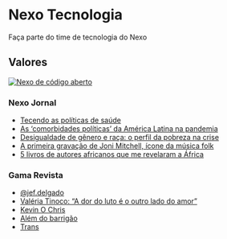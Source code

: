 # Nexo Tecnologia

Faça parte do time de tecnologia do Nexo


## Valores

[![Nexo de código aberto](https://i.ytimg.com/vi/rdpReYuxI5M/maxresdefault.jpg)](https://www.youtube.com/watch?v=rdpReYuxI5M&t=2s)

### Nexo Jornal

<!-- NEXO_LIST:START -->
- [Tecendo as políticas de saúde](https://www.nexojornal.com.br/externo/2021/04/25/Tecendo-as-pol%C3%ADticas-de-sa%C3%BAde)
- [As ‘comorbidades políticas’ da América Latina na pandemia](https://www.nexojornal.com.br/entrevista/2021/04/25/As-%E2%80%98comorbidades-pol%C3%ADticas%E2%80%99-da-Am%C3%A9rica-Latina-na-pandemia)
- [Desigualdade de gênero e raça: o perfil da pobreza na crise](https://www.nexojornal.com.br/expresso/2021/04/25/Desigualdade-de-g%C3%AAnero-e-ra%C3%A7a-o-perfil-da-pobreza-na-crise)
- [A primeira gravação de Joni Mitchell, ícone da música folk](https://www.nexojornal.com.br/expresso/2021/04/24/A-primeira-grava%C3%A7%C3%A3o-de-Joni-Mitchell-%C3%ADcone-da-m%C3%BAsica-folk)
- [5 livros de autores africanos que me revelaram a África](https://www.nexojornal.com.br/estante/favoritos/2021/5-livros-de-autores-africanos-que-me-revelaram-a-%C3%81frica)
<!-- NEXO_LIST:END -->

### Gama Revista

<!-- GAMA_LIST:START -->
- [@jef.delgado](http://gamarevista.uol.com.br/pessoas/quem-estamos-seguindo/jef-delgado/)
- [Valéria Tinoco: “A dor do luto é o outro lado do amor”](http://gamarevista.uol.com.br/podcast/podcast-da-semana/valeria-tinoco-qual-a-sua-dor/)
- [Kevin O Chris](http://gamarevista.uol.com.br/pessoas/questionario-proust/kevin-o-chris/)
- [Além do barrigão](http://gamarevista.uol.com.br/estilo-de-vida/saude/alem-do-barrigao/)
- [Trans](http://gamarevista.uol.com.br/cultura/trecho-de-livro/trans/)
<!-- GAMA_LIST:END -->

